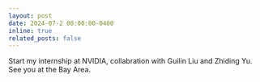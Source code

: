 ```yaml
---
layout: post
date: 2024-07-2 00:00:00-0400
inline: true
related_posts: false
---
```


Start my internship at NVIDIA, collabration with Guilin Liu and Zhiding Yu. See you at the Bay Area.